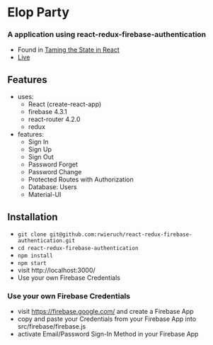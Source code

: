 # Elop Party
### A application using react-redux-firebase-authentication

* Found in [Taming the State in React](https://roadtoreact.com/course-details?courseId=TAMING_THE_STATE)
* [Live](https://elopparty.com/)

## Features

* uses:
  * React (create-react-app)
  * firebase 4.3.1
  * react-router 4.2.0
  * redux
* features:
  * Sign In
  * Sign Up
  * Sign Out
  * Password Forget
  * Password Change
  * Protected Routes with Authorization
  * Database: Users
  * Material-UI

## Installation

* `git clone git@github.com:rwieruch/react-redux-firebase-authentication.git`
* `cd react-redux-firebase-authentication`
* `npm install`
* `npm start`
* visit http://localhost:3000/
* Use your own Firebase Credentials

### Use your own Firebase Credentials

* visit https://firebase.google.com/ and create a Firebase App
* copy and paste your Credentials from your Firebase App into src/firebase/firebase.js
* activate Email/Password Sign-In Method in your Firebase App
